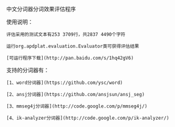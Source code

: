 中文分词器分词效果评估程序



使用说明：



    评估采用的测试文本有253 3709行，共2837 4490个字符
   
    运行org.apdplat.evaluation.Evaluator类可获得评估结果
   
    [可运行程序下载](http://pan.baidu.com/s/1hq42gV6)

	
	
支持的分词器有：


    
    [1、word分词器](https://github.com/ysc/word)
    
    [2、ansj分词器](https://github.com/ansjsun/ansj_seg)
    
    [3、mmseg4j分词器](http://code.google.com/p/mmseg4j/)
   
    [4、ik-analyzer分词器](http://code.google.com/p/ik-analyzer/)